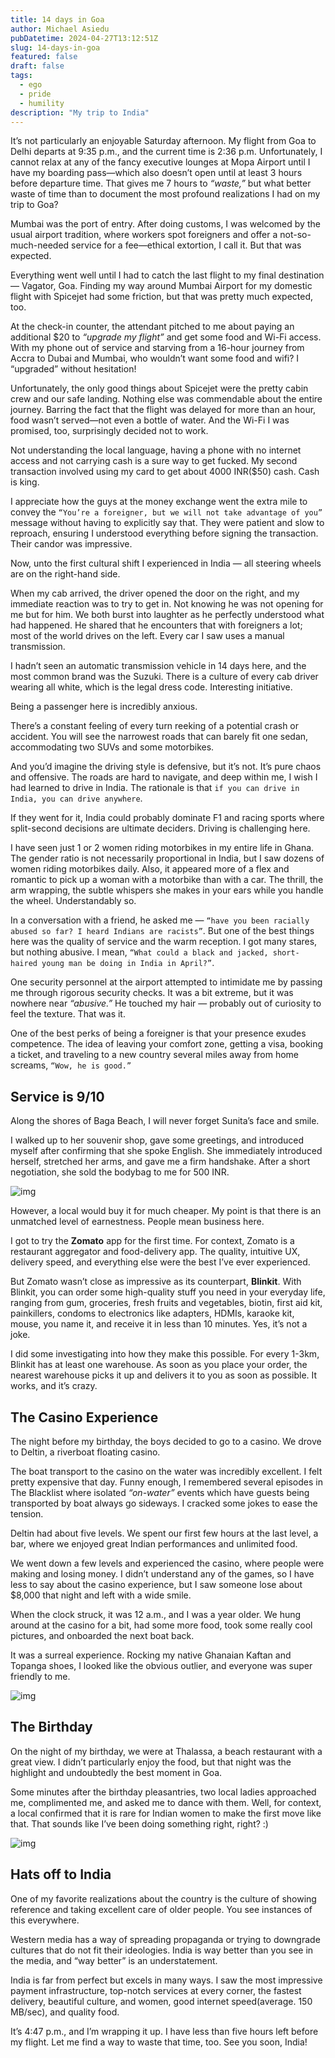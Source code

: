```yaml
---
title: 14 days in Goa
author: Michael Asiedu
pubDatetime: 2024-04-27T13:12:51Z
slug: 14-days-in-goa
featured: false
draft: false
tags:
  - ego
  - pride
  - humility
description: "My trip to India"
---
```


It’s not particularly an enjoyable Saturday afternoon. My flight from Goa to Delhi departs at 9:35 p.m., and the current time is 2:36 p.m. Unfortunately, I cannot relax at any of the fancy executive lounges at Mopa Airport until I have my boarding pass—which also doesn’t open until at least 3 hours before departure time. That gives me 7 hours to _“waste,”_ but what better waste of time than to document the most profound realizations I had on my trip to Goa?

Mumbai was the port of entry. After doing customs, I was welcomed by the usual airport tradition, where workers spot foreigners and offer a not-so-much-needed service for a fee—ethical extortion, I call it. But that was expected.

Everything went well until I had to catch the last flight to my final destination — Vagator, Goa. Finding my way around Mumbai Airport for my domestic flight with Spicejet had some friction, but that was pretty much expected, too.

At the check-in counter, the attendant pitched to me about paying an additional $20 to _“upgrade my flight”_ and get some food and Wi-Fi access. With my phone out of service and starving from a 16-hour journey from Accra to Dubai and Mumbai, who wouldn’t want some food and wifi? I “upgraded” without hesitation!

Unfortunately, the only good things about Spicejet were the pretty cabin crew and our safe landing. Nothing else was commendable about the entire journey. Barring the fact that the flight was delayed for more than an hour, food wasn’t served—not even a bottle of water. And the Wi-Fi I was promised, too, surprisingly decided not to work.

Not understanding the local language, having a phone with no internet access and not carrying cash is a sure way to get fucked. My second transaction involved using my card to get about 4000 INR($50) cash. Cash is king.

I appreciate how the guys at the money exchange went the extra mile to convey the `“You’re a foreigner, but we will not take advantage of you”` message without having to explicitly say that. They were patient and slow to reproach, ensuring I understood everything before signing the transaction. Their candor was impressive.

Now, unto the first cultural shift I experienced in India — all steering wheels are on the right-hand side.

When my cab arrived, the driver opened the door on the right, and my immediate reaction was to try to get in. Not knowing he was not opening for me but for him. We both burst into laughter as he perfectly understood what had happened. He shared that he encounters that with foreigners a lot; most of the world drives on the left. Every car I saw uses a manual transmission.

I hadn’t seen an automatic transmission vehicle in 14 days here, and the most common brand was the Suzuki. There is a culture of every cab driver wearing all white, which is the legal dress code. Interesting initiative.

Being a passenger here is incredibly anxious.

There’s a constant feeling of every turn reeking of a potential crash or accident. You will see the narrowest roads that can barely fit one sedan, accommodating two SUVs and some motorbikes.

And you’d imagine the driving style is defensive, but it’s not. It’s pure chaos and offensive. The roads are hard to navigate, and deep within me, I wish I had learned to drive in India. The rationale is that `if you can drive in India, you can drive anywhere`.

If they went for it, India could probably dominate F1 and racing sports where split-second decisions are ultimate deciders. Driving is challenging here.

I have seen just 1 or 2 women riding motorbikes in my entire life in Ghana. The gender ratio is not necessarily proportional in India, but I saw dozens of women riding motorbikes daily. Also, it appeared more of a flex and romantic to pick up a woman with a motorbike than with a car. The thrill, the arm wrapping, the subtle whispers she makes in your ears while you handle the wheel. Understandably so.

In a conversation with a friend, he asked me — `“have you been racially abused so far? I heard Indians are racists”`. But one of the best things here was the quality of service and the warm reception. I got many stares, but nothing abusive. I mean, `“What could a black and jacked, short-haired young man be doing in India in April?”`.

One security personnel at the airport attempted to intimidate me by passing me through rigorous security checks. It was a bit extreme, but it was nowhere near _“abusive.”_ He touched my hair — probably out of curiosity to feel the texture. That was it.

One of the best perks of being a foreigner is that your presence exudes competence. The idea of leaving your comfort zone, getting a visa, booking a ticket, and traveling to a new country several miles away from home screams, `“Wow, he is good.”`

## Service is 9/10

Along the shores of Baga Beach, I will never forget Sunita’s face and smile.

I walked up to her souvenir shop, gave some greetings, and introduced myself after confirming that she spoke English. She immediately introduced herself, stretched her arms, and gave me a firm handshake. After a short negotiation, she sold the bodybag to me for 500 INR.

![img](../../assets/images/s.jpg)

However, a local would buy it for much cheaper. My point is that there is an unmatched level of earnestness. People mean business here.

I got to try the **Zomato** app for the first time. For context, Zomato is a restaurant aggregator and food-delivery app. The quality, intuitive UX, delivery speed, and everything else were the best I’ve ever experienced.

But Zomato wasn’t close as impressive as its counterpart, **Blinkit**. With Blinkit, you can order some high-quality stuff you need in your everyday life, ranging from gum, groceries, fresh fruits and vegetables, biotin, first aid kit, painkillers, condoms to electronics like adapters, HDMIs, karaoke kit, mouse, you name it, and receive it in less than 10 minutes. Yes, it’s not a joke.

I did some investigating into how they make this possible. For every 1-3km, Blinkit has at least one warehouse. As soon as you place your order, the nearest warehouse picks it up and delivers it to you as soon as possible. It works, and it’s crazy.

## The Casino Experience

The night before my birthday, the boys decided to go to a casino. We drove to Deltin, a riverboat floating casino.

The boat transport to the casino on the water was incredibly excellent. I felt pretty expensive that day. Funny enough, I remembered several episodes in The Blacklist where isolated _“on-water”_ events which have guests being transported by boat always go sideways. I cracked some jokes to ease the tension.

Deltin had about five levels. We spent our first few hours at the last level, a bar, where we enjoyed great Indian performances and unlimited food.

We went down a few levels and experienced the casino, where people were making and losing money. I didn’t understand any of the games, so I have less to say about the casino experience, but I saw someone lose about $8,000 that night and left with a wide smile.

When the clock struck, it was 12 a.m., and I was a year older. We hung around at the casino for a bit, had some more food, took some really cool pictures, and onboarded the next boat back.

It was a surreal experience. Rocking my native Ghanaian Kaftan and Topanga shoes, I looked like the obvious outlier, and everyone was super friendly to me.

![img](../../assets/images/casino.jpg)

## The Birthday

On the night of my birthday, we were at Thalassa, a beach restaurant with a great view. I didn’t particularly enjoy the food, but that night was the highlight and undoubtedly the best moment in Goa.

Some minutes after the birthday pleasantries, two local ladies approached me, complimented me, and asked me to dance with them. Well, for context, a local confirmed that it is rare for Indian women to make the first move like that. That sounds like I’ve been doing something right, right? :)

![img](../../assets/images/michael.jpg)

## Hats off to India

One of my favorite realizations about the country is the culture of showing reference and taking excellent care of older people. You see instances of this everywhere.

Western media has a way of spreading propaganda or trying to downgrade cultures that do not fit their ideologies. India is way better than you see in the media, and “way better” is an understatement.

India is far from perfect but excels in many ways. I saw the most impressive payment infrastructure, top-notch services at every corner, the fastest delivery, beautiful culture, and women, good internet speed(average. 150 MB/sec), and quality food.

It’s 4:47 p.m., and I’m wrapping it up. I have less than five hours left before my flight. Let me find a way to waste that time, too. See you soon, India!
